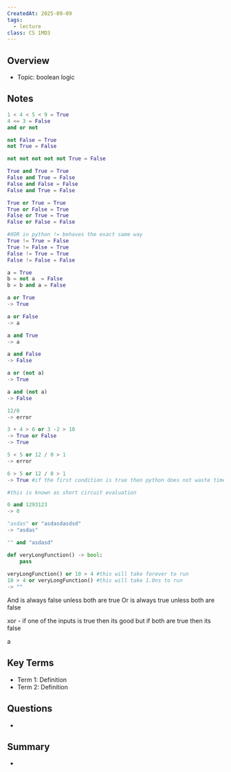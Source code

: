 ```yaml
---
CreatedAt: 2025-09-09
tags:
  - lecture
class: CS 1MD3
---
```

## Overview
- Topic: boolean logic

## Notes
```python
1 < 4 < 5 < 9 = True
4 <= 3 = False
and or not

not False = True
not True = False

not not not not not True = False

True and True = True
False and True = False
False and False = False
False and True = False

True or True = True
True or False = True
False or True = True
False or False = False

#XOR in python != behaves the exact same way
True != True = False
True != False = True
False != True = True
False != False = False

a = True
b = not a  = False
b = b and a = False

a or True
-> True

a or False
-> a

a and True
-> a

a and False 
-> False

a or (not a)
-> True

a and (not a)
-> False

12/0
-> error

3 + 4 > 6 or 3 -2 > 10
-> True or False
-> True

5 < 5 or 12 / 0 > 1
-> error

6 > 5 or 12 / 0 > 1
-> True #if the first condition is true then python does not waste time evaluating the second one in an or statement.

#this is known as short circuit evaluation

0 and 1293123
-> 0

"asdas" or "asdasdasdsd"
-> "asdas"

"" and "asdasd"

def veryLongFunction() -> bool:
	pass
	
veryLongFunction() or 10 > 4 #this will take forever to run
10 > 4 or veryLongFunction() #this will take 1.0ns to run
-> ""
```
And is always false unless both are true
Or is always true unless both are false

xor - if one of the inputs is true then its good but if both are true then its false

a
## Key Terms
- Term 1: Definition
- Term 2: Definition

## Questions
- 

## Summary
- 
